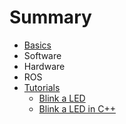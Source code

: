 # Summary

* [Basics](basics/README.md)
* Software
* Hardware
* ROS
* [Tutorials](Tutorials.md)
    * [Blink a LED](Blink.md)
    * [Blink a LED in C++](Blink2.md)


